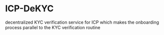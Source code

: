 # ICP-DeKYC
decentralized KYC verification service for ICP which makes the onboarding process parallel to the KYC verification routine
